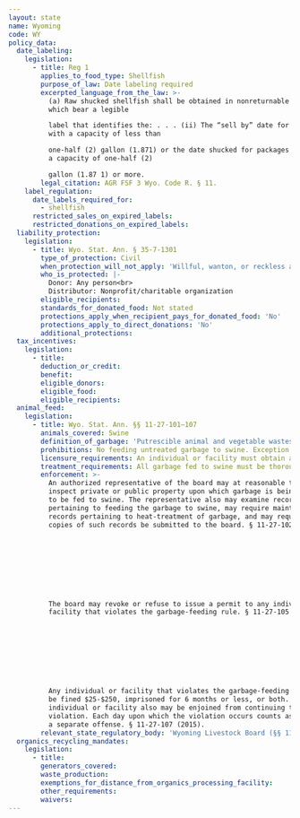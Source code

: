 ```yaml
---
layout: state
name: Wyoming
code: WY
policy_data:
  date_labeling:
    legislation:
      - title: Reg 1
        applies_to_food_type: Shellfish
        purpose_of_law: Date labeling required
        excerpted_language_from_the_law: >-
          (a) Raw shucked shellfish shall be obtained in nonreturnable packages
          which bear a legible

          label that identifies the: . . . (ii) The “sell by” date for packages
          with a capacity of less than

          one-half (2) gallon (1.871) or the date shucked for packages with
          a capacity of one-half (2)

          gallon (1.87 1) or more.
        legal_citation: AGR FSF 3 Wyo. Code R. § 11.
    label_regulation:
      date_labels_required_for:
        - shellfish
      restricted_sales_on_expired_labels:
      restricted_donations_on_expired_labels:
  liability_protection:
    legislation:
      - title: Wyo. Stat. Ann. § 35-7-1301
        type_of_protection: Civil
        when_protection_will_not_apply: 'Willful, wanton, or reckless acts'
        who_is_protected: |-
          Donor: Any person<br>
          Distributor: Nonprofit/charitable organization
        eligible_recipients:
        standards_for_donated_food: Not stated
        protections_apply_when_recipient_pays_for_donated_food: 'No'
        protections_apply_to_direct_donations: 'No'
        additional_protections:
  tax_incentives:
    legislation:
      - title:
        deduction_or_credit:
        benefit:
        eligible_donors:
        eligible_food:
        eligible_recipients:
  animal_feed:
    legislation:
      - title: Wyo. Stat. Ann. §§ 11-27-101–107
        animals_covered: Swine
        definition_of_garbage: 'Putrescible animal and vegetable wastes resulting from the handling, preparation, cooking, and consumption of foods including animal carcasses or parts thereof. § 11-27-101.'
        prohibitions: No feeding untreated garbage to swine. Exception for individuals feeding household garbage. § 11-27-106 (2015).
        licensure_requirements: An individual or facility must obtain an annual permit to feed garbage to swine. § 11-27-103 (2015). But individuals that feed household garbage to swine on their own premises need not obtain a permit. § 11-27-104 (2015).
        treatment_requirements: All garbage fed to swine must be thoroughly heated to 212 degrees Fahrenheit for at least 30 minutes or else treated in some other manner approved by the commissioner. § 11-27-106 (2015).
        enforcement: >-
          An authorized representative of the board may at reasonable times
          inspect private or public property upon which garbage is being treated
          to be fed to swine. The representative also may examine records
          pertaining to feeding the garbage to swine, may require maintenance of
          records pertaining to heat-treatment of garbage, and may request that
          copies of such records be submitted to the board. § 11-27-102 (2015).









          The board may revoke or refuse to issue a permit to any individual or
          facility that violates the garbage-feeding rule. § 11-27-105 (2015).









          Any individual or facility that violates the garbage-feeding rule may
          be fined $25-$250, imprisoned for 6 months or less, or both. The
          individual or facility also may be enjoined from continuing the
          violation. Each day upon which the violation occurs counts as
          a separate offense. § 11-27-107 (2015).
        relevant_state_regulatory_body: 'Wyoming Livestock Board (§§ 11-27-102–105 (2015)), <a href="https://wlsb.state.wy.us/public" target="_blank">https://wlsb.state.wy.us/public</a>.'
  organics_recycling_mandates:
    legislation:
      - title:
        generators_covered:
        waste_production:
        exemptions_for_distance_from_organics_processing_facility:
        other_requirements:
        waivers:
---
```

